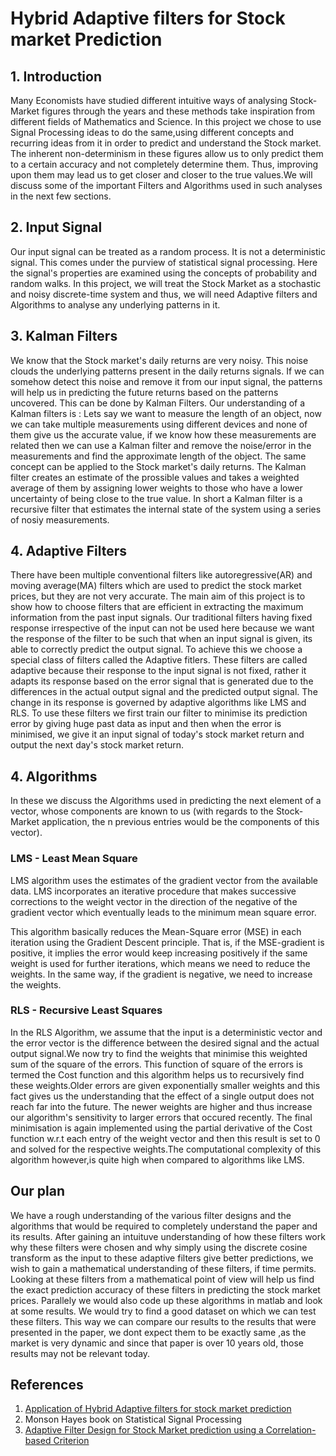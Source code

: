 # Hybrid Adaptive filters for Stock market Prediction

## 1. Introduction
Many Economists have studied different intuitive ways of analysing Stock-Market figures through the years and these methods take inspiration from different fields of Mathematics and Science. In this project we chose to use Signal Processing ideas to do the same,using different concepts and recurring ideas from it in order to predict and understand the Stock market. The inherent non-determinism in these figures allow us to only predict them to a certain accuracy and not completely determine them. Thus, improving upon them may lead us to get closer and closer to the true values.We will discuss some of the important Filters and Algorithms used in such analyses in the next few sections.

## 2. Input Signal

Our input signal can be treated as a random process. It is not a deterministic signal. This comes under the purview of statistical signal processing. Here the signal's properties are examined using the concepts of probability and random walks. In this project, we will treat the Stock Market as a stochastic and noisy discrete-time system and thus, we will need Adaptive filters and Algorithms to analyse any underlying patterns in it. 

## 3. Kalman Filters

We know that the Stock market's daily returns are very noisy. This noise clouds the underlying patterns present in the daily returns signals. If we can somehow detect this noise and remove it from our input signal, the patterns will help us in predicting the future returns based on the patterns uncovered. This can be done by Kalman Filters. Our understanding of a Kalman filters is : Lets say we want to measure the length of an object, now we can take multiple measurements using different devices and none of them give us the accurate value, if we know how these measurements are related then we can use a Kalman filter and remove the noise/error in the measurements and find the approximate length of the object. The same concept can be applied to the Stock market's daily returns. The Kalman filter creates an estimate of the prossible values and takes a weighted average of them by assigning lower weights to those who have a lower uncertainty of being close to the true value. In short a Kalman filter is a recursive filter that estimates the internal state of the system using a series of nosiy measurements. 

## 4. Adaptive Filters

There have been multiple conventional filters like autoregressive(AR) and moving average(MA) filters which are used to predict the stock market prices, but they are not very accurate. The main aim of this project is to show how to choose filters that are efficient in extracting the maximum information from the past input signals. Our traditional filters having fixed response irrespective of the input can not be used here because we want the response of the filter to be such that when an input signal is given, its able to correctly predict the output signal. To achieve this we choose a special class of filters called the Adaptive fitlers. These filters are called adaptive because their response to the input signal is not fixed, rather it adapts its response based on the error signal that is generated due to the differences in the actual output signal and the predicted output signal. The change in its response is governed by adaptive algorithms like LMS and RLS. To use these filters we first train our filter to minimise its prediction error by giving huge past data as input and then when the error is minimised, we give it an input signal of today's stock market return and output the next day's stock market return. 

## 4. Algorithms

In these we discuss the Algorithms used in predicting the next element of a vector, whose components are known to us (with regards to the Stock-Market application, the n previous entries would be the components of this vector).

### LMS - Least Mean Square 
LMS algorithm uses the estimates of the gradient vector from the available data. LMS incorporates an iterative procedure that makes successive corrections to the weight vector in the direction of the negative of the gradient vector which eventually leads to the minimum mean square error.

This algorithm basically reduces the Mean-Square error (MSE) in each iteration using the Gradient Descent principle. That is, if the MSE-gradient is positive, it implies the error would keep increasing positively if the same weight is used for further iterations, which means we need to reduce the weights. In the same way, if the gradient is negative, we need to increase the weights. 


### RLS - Recursive Least Squares

In the RLS Algorithm, we assume that the input is a deterministic vector and the error vector is the difference between the desired signal and the actual output signal.We now try to find the weights that minimise this weighted sum of the square of the errors. This function of square of the errors is termed the Cost function and this algorithm helps us to recursively find these weights.Older errors are given exponentially smaller weights and this fact gives us the understanding that the effect of a single output does not reach far into the future. The newer weights are higher and thus increase our algorithm's sensitivity to larger errors that occured recently. The final minimisation is again implemented using the partial derivative of the Cost function w.r.t each entry of the weight vector and then this result is set to 0 and solved for the respective weights.The computational complexity of this algorithm however,is quite high when compared to algorithms like LMS.



## Our plan

We have a rough understanding of the various filter designs and the algorithms that would be required to completely understand the paper and its results. After gaining an intuituve understanding of how these filters work why these filters were chosen and why simply using the discrete cosine transform as the input to these adaptive filters give better predictions, we wish to gain a mathematical understanding of these filters, if time permits. Looking at these filters from a mathematical point of view will help us find the exact prediction accuracy of these filters in predicting the stock market prices. Parallely we would also code up these algorithms in matlab and look at some results. We would try to find a good dataset on which we can test these filters. This way we can compare our results to the results that were presented in the paper, we dont expect them to be exactly same ,as the market is very dynamic and since that paper is over 10 years old, those results may not be relevant today.


## References
1. [Application of Hybrid Adaptive filters for stock market prediction ](https://ieeexplore.ieee.org/abstract/document/5738771/keywords#keywords)
2. Monson Hayes book on Statistical Signal Processing
3. [ Adaptive Filter Design for Stock Market prediction using a Correlation-based Criterion ](https://arxiv.org/ftp/arxiv/papers/1501/1501.07504.pdf) 
